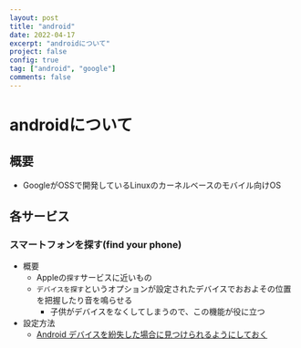 ```yaml
---
layout: post
title: "android"
date: 2022-04-17
excerpt: "androidについて"
project: false
config: true
tag: ["android", "google"]
comments: false
---
```


# androidについて

## 概要
 - GoogleがOSSで開発しているLinuxのカーネルベースのモバイル向けOS

## 各サービス

### スマートフォンを探す(find your phone)
 - 概要
   - Appleの`探す`サービスに近いもの
   - `デバイスを探す`というオプションが設定されたデバイスでおおよその位置を把握したり音を鳴らせる
     - 子供がデバイスをなくしてしまうので、この機能が役に立つ 
 - 設定方法
   - [Android デバイスを紛失した場合に見つけられるようにしておく](https://support.google.com/accounts/answer/3265955?hl=ja#zippy=,%E3%82%B9%E3%83%86%E3%83%83%E3%83%97-%E3%83%87%E3%83%90%E3%82%A4%E3%82%B9%E3%82%92%E6%8E%A2%E3%81%99%E3%81%8C%E3%82%AA%E3%83%B3%E3%81%AB%E3%81%AA%E3%81%A3%E3%81%A6%E3%81%84%E3%82%8B%E3%81%8B%E7%A2%BA%E8%AA%8D%E3%81%99%E3%82%8B)
